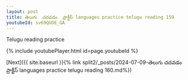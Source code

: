 ```yaml
---
layout: post
title: తెలుగు  చదవడం  ప్రాక్టీస్ languages practice telugu reading 159
youtubeId: sv69QUDE_GA
---
```

 
 
Telugu reading practice
 
 
 
 
 


{% include youtubePlayer.html id=page.youtubeId %}
 
[Next]({{ site.baseurl }}{% link  split2/_posts/2024-07-09-తెలుగు  చదవడం  ప్రాక్టీస్ languages practice telugu reading 160.md%})
 

